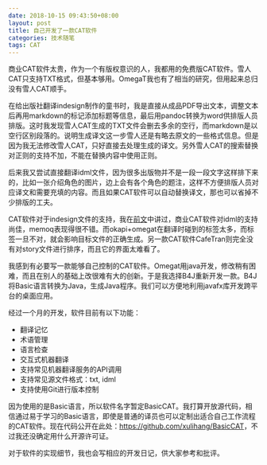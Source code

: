 ```yaml
---
date: 2018-10-15 09:43:50+08:00
layout: post
title: 自己开发了一款CAT软件
categories: 技术随笔
tags: CAT
---
```


商业CAT软件太贵，作为一个有版权意识的人，我都用的免费版CAT软件。雪人CAT只支持TXT格式，但基本够用。OmegaT我也有了相当的研究，但用起来总归没有雪人CAT顺手。

在给出版社翻译indesign制作的童书时，我是直接从成品PDF导出文本，调整文本后再用markdown的标记添加标题等信息，最后用pandoc转换为word供排版人员排版。这时我发现雪人CAT生成的TXT文件会删去多余的空行，而markdown是以空行区别段落的。说明生成译文这一步雪人还是有略去原文的一些格式信息。但是因为我无法修改雪人CAT，只好直接去处理生成的译文。另外雪人CAT的搜索替换对正则的支持不加，不能在替换内容中使用正则。

后来我又尝试直接翻译idml文件，因为很多出版物并不是一段一段文字这样排下来的，比如一张介绍角色的图片，边上会有各个角色的题注，这样不方便排版人员对应译文和需要充填的内容。而且如果CAT软件可以自动替换译文，那也可以省掉不少排版的工夫。

CAT软件对于indesign文件的支持，我在[前文](/translate-indesign-files/)中讲过，商业CAT软件对idml的支持尚佳，memoq表现得很不错。而okapi+omegat在翻译时碰到的标签太多，而标签一旦不对，就会影响目标文件的正确生成。另一款CAT软件CafeTran则完全没有对story文件进行排序，而且它的界面太难看了。

我感到有必要写一款能够自己控制的CAT软件。Omegat用java开发，修改稍有困难，而且在别人的基础上改很难有大的创新。于是我选择B4J重新开发一款。B4J将Basic语言转换为Java，生成Java程序。我们可以方便地利用javafx库开发跨平台的桌面应用。

经过一个月的开发，软件目前有以下功能：

* 翻译记忆
* 术语管理
* 语言检查
* 交互式机器翻译
* 支持常见机器翻译服务的API调用
* 支持常见源文件格式：txt, idml
* 支持使用Git进行版本控制

因为使用的是Basic语言，所以软件名字暂定BasicCAT。我打算开放源代码，相信通过易于学习的Basic语言，即使是普通的译员也可以定制出适合自己工作流程的CAT软件。现在代码公开在此处：<https://github.com/xulihang/BasicCAT>，不过我还没确定用什么开源许可证。

对于软件的实现细节，我也会写相应的开发日记，供大家参考和批评。

